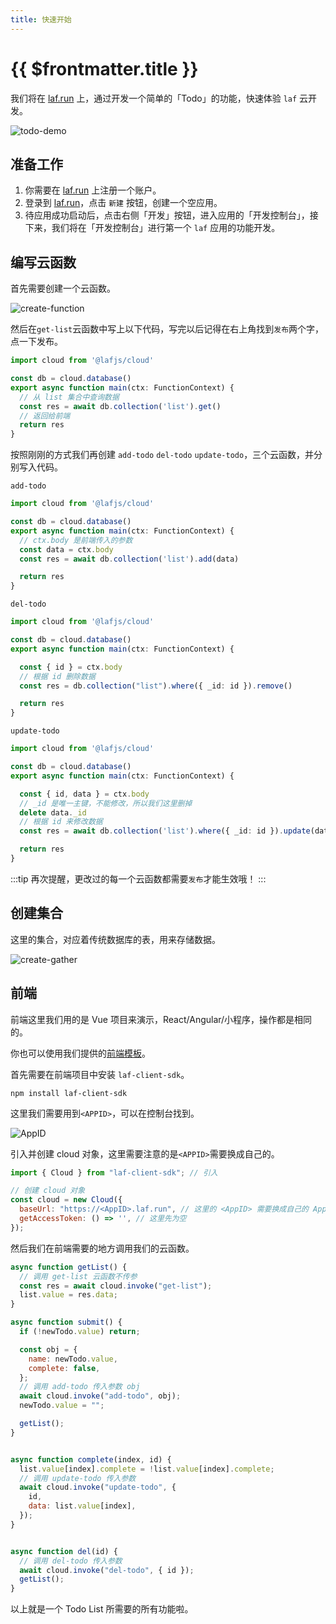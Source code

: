 ```yaml
---
title: 快速开始
---
```


# {{ $frontmatter.title }}

我们将在 [laf.run](https://laf.run) 上，通过开发一个简单的「Todo」的功能，快速体验 `laf` 云开发。

![todo-demo](../../doc-images/todo-demo.png)

## 准备工作

1. 你需要在 [laf.run](https://laf.run) 上注册一个账户。
2. 登录到 [laf.run](https://laf.run)，点击 `新建` 按钮，创建一个空应用。
3. 待应用成功启动后，点击右侧「开发」按钮，进入应用的「开发控制台」，接下来，我们将在「开发控制台」进行第一个 `laf` 应用的功能开发。

## 编写云函数

首先需要创建一个云函数。

![create-function](../../doc-images/create-function.png)

然后在`get-list`云函数中写上以下代码，写完以后记得在右上角找到`发布`两个字，点一下发布。

```typescript
import cloud from '@lafjs/cloud'

const db = cloud.database()
export async function main(ctx: FunctionContext) {
  // 从 list 集合中查询数据
  const res = await db.collection('list').get()
  // 返回给前端
  return res
}
```

按照刚刚的方式我们再创建 `add-todo` `del-todo` `update-todo`，三个云函数，并分别写入代码。

`add-todo`

```typescript
import cloud from '@lafjs/cloud'

const db = cloud.database()
export async function main(ctx: FunctionContext) {
  // ctx.body 是前端传入的参数
  const data = ctx.body
  const res = await db.collection('list').add(data)

  return res
}
```

`del-todo`

```typescript
import cloud from '@lafjs/cloud'

const db = cloud.database()
export async function main(ctx: FunctionContext) {

  const { id } = ctx.body
  // 根据 id 删除数据
  const res = db.collection("list").where({ _id: id }).remove()

  return res
}
```

`update-todo`

```typescript
import cloud from '@lafjs/cloud'

const db = cloud.database()
export async function main(ctx: FunctionContext) {

  const { id, data } = ctx.body
  // _id 是唯一主键，不能修改，所以我们这里删掉
  delete data._id
  // 根据 id 来修改数据
  const res = await db.collection('list').where({ _id: id }).update(data)

  return res
}

```

:::tip
再次提醒，更改过的每一个云函数都需要`发布`才能生效哦！
:::

## 创建集合

这里的集合，对应着传统数据库的表，用来存储数据。

![create-gather](../../doc-images/create-gather.png)

## 前端

前端这里我们用的是 Vue 项目来演示，React/Angular/小程序，操作都是相同的。

你也可以使用我们提供的[前端模板](https://github.com/labring/laf-examples/tree/main/laf-todo-demo)。

首先需要在前端项目中安装 `laf-client-sdk`。

```shell
npm install laf-client-sdk
```  

这里我们需要用到`<APPID>`，可以在控制台找到。

![AppID](../../doc-images/AppID.png)

引入并创建 cloud 对象，这里需要注意的是`<APPID>`需要换成自己的。

```js
import { Cloud } from "laf-client-sdk"; // 引入

// 创建 cloud 对象
const cloud = new Cloud({
  baseUrl: "https://<AppID>.laf.run", // 这里的 <AppID> 需要换成自己的 AppID
  getAccessToken: () => '', // 这里先为空
});
```

然后我们在前端需要的地方调用我们的云函数。

```js
async function getList() {
  // 调用 get-list 云函数不传参
  const res = await cloud.invoke("get-list");
  list.value = res.data;
}

async function submit() {
  if (!newTodo.value) return;

  const obj = {
    name: newTodo.value,
    complete: false,
  };
  // 调用 add-todo 传入参数 obj
  await cloud.invoke("add-todo", obj);
  newTodo.value = "";

  getList();
}


async function complete(index, id) {
  list.value[index].complete = !list.value[index].complete;
  // 调用 update-todo 传入参数
  await cloud.invoke("update-todo", {
    id,
    data: list.value[index],
  });
}


async function del(id) {
  // 调用 del-todo 传入参数
  await cloud.invoke("del-todo", { id });
  getList();
}
```

以上就是一个 Todo List 所需要的所有功能啦。